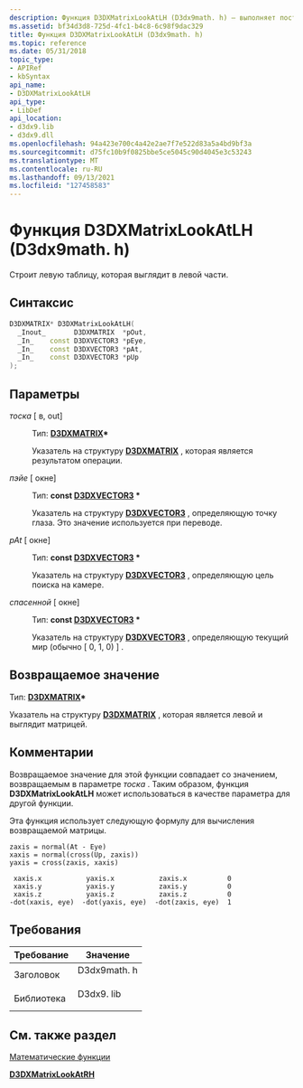 ```yaml
---
description: Функция D3DXMatrixLookAtLH (D3dx9math. h) — выполняет построение матрицы слева направого вида.
ms.assetid: bf34d3d8-725d-4fc1-b4c8-6c98f9dac329
title: Функция D3DXMatrixLookAtLH (D3dx9math. h)
ms.topic: reference
ms.date: 05/31/2018
topic_type:
- APIRef
- kbSyntax
api_name:
- D3DXMatrixLookAtLH
api_type:
- LibDef
api_location:
- d3dx9.lib
- d3dx9.dll
ms.openlocfilehash: 94a423e700c4a42e2ae7f7e522d83a5a4bd9bf3a
ms.sourcegitcommit: d75fc10b9f0825bbe5ce5045c90d4045e3c53243
ms.translationtype: MT
ms.contentlocale: ru-RU
ms.lasthandoff: 09/13/2021
ms.locfileid: "127458583"
---
```

# <a name="d3dxmatrixlookatlh-function-d3dx9mathh"></a>Функция D3DXMatrixLookAtLH (D3dx9math. h)

Строит левую таблицу, которая выглядит в левой части.

## <a name="syntax"></a>Синтаксис


```C++
D3DXMATRIX* D3DXMatrixLookAtLH(
  _Inout_       D3DXMATRIX  *pOut,
  _In_    const D3DXVECTOR3 *pEye,
  _In_    const D3DXVECTOR3 *pAt,
  _In_    const D3DXVECTOR3 *pUp
);
```



## <a name="parameters"></a>Параметры

<dl> <dt>

*тоска* \[ в, out\]
</dt> <dd>

Тип: **[ **D3DXMATRIX**](d3dxmatrix.md)\***

Указатель на структуру [**D3DXMATRIX**](d3dxmatrix.md) , которая является результатом операции.

</dd> <dt>

*пэйе* \[ окне\]
</dt> <dd>

Тип: **const [**D3DXVECTOR3**](d3dxvector3.md) \***

Указатель на структуру [**D3DXVECTOR3**](d3dxvector3.md) , определяющую точку глаза. Это значение используется при переводе.

</dd> <dt>

*pAt* \[ окне\]
</dt> <dd>

Тип: **const [**D3DXVECTOR3**](d3dxvector3.md) \***

Указатель на структуру [**D3DXVECTOR3**](d3dxvector3.md) , определяющую цель поиска на камере.

</dd> <dt>

*спасенной* \[ окне\]
</dt> <dd>

Тип: **const [**D3DXVECTOR3**](d3dxvector3.md) \***

Указатель на структуру [**D3DXVECTOR3**](d3dxvector3.md) , определяющую текущий мир (обычно \[ 0, 1, 0) \] .

</dd> </dl>

## <a name="return-value"></a>Возвращаемое значение

Тип: **[ **D3DXMATRIX**](d3dxmatrix.md)\***

Указатель на структуру [**D3DXMATRIX**](d3dxmatrix.md) , которая является левой и выглядит матрицей.

## <a name="remarks"></a>Комментарии

Возвращаемое значение для этой функции совпадает со значением, возвращаемым в параметре *тоска* . Таким образом, функция **D3DXMatrixLookAtLH** может использоваться в качестве параметра для другой функции.

Эта функция использует следующую формулу для вычисления возвращаемой матрицы.


```
zaxis = normal(At - Eye)
xaxis = normal(cross(Up, zaxis))
yaxis = cross(zaxis, xaxis)
    
 xaxis.x           yaxis.x           zaxis.x          0
 xaxis.y           yaxis.y           zaxis.y          0
 xaxis.z           yaxis.z           zaxis.z          0
-dot(xaxis, eye)  -dot(yaxis, eye)  -dot(zaxis, eye)  1
```



## <a name="requirements"></a>Требования



| Требование | Значение |
|--------------------|----------------------------------------------------------------------------------------|
| Заголовок<br/>  | <dl> <dt>D3dx9math. h</dt> </dl> |
| Библиотека<br/> | <dl> <dt>D3dx9. lib</dt> </dl>   |



## <a name="see-also"></a>См. также раздел

<dl> <dt>

[Математические функции](dx9-graphics-reference-d3dx-functions-math.md)
</dt> <dt>

[**D3DXMatrixLookAtRH**](d3dxmatrixlookatrh.md)
</dt> </dl>

 

 




